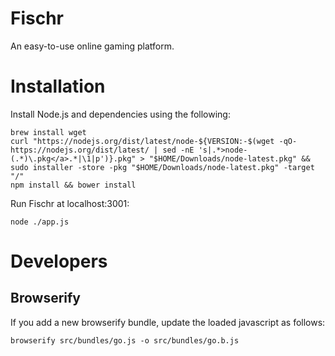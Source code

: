 # Fischr

An easy-to-use online gaming platform.

# Installation

Install Node.js and dependencies using the following:

```
brew install wget
curl "https://nodejs.org/dist/latest/node-${VERSION:-$(wget -qO- https://nodejs.org/dist/latest/ | sed -nE 's|.*>node-(.*)\.pkg</a>.*|\1|p')}.pkg" > "$HOME/Downloads/node-latest.pkg" && sudo installer -store -pkg "$HOME/Downloads/node-latest.pkg" -target "/"
npm install && bower install
```

Run Fischr at localhost:3001:

```
node ./app.js
```

# Developers

## Browserify

If you add a new browserify bundle, update the loaded javascript as follows:

```
browserify src/bundles/go.js -o src/bundles/go.b.js
```
